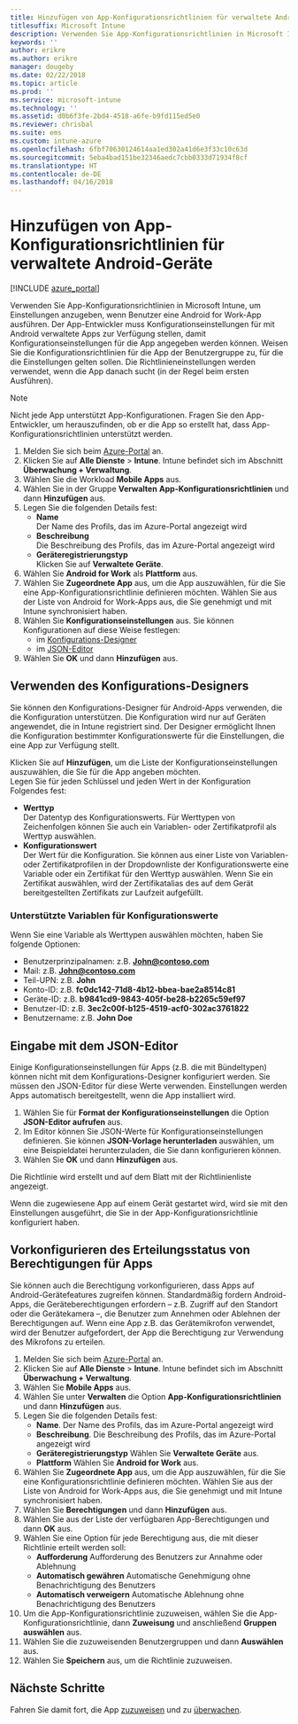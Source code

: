 ```yaml
---
title: Hinzufügen von App-Konfigurationsrichtlinien für verwaltete Android-Geräte
titlesuffix: Microsoft Intune
description: Verwenden Sie App-Konfigurationsrichtlinien in Microsoft Intune, um Einstellungen anzugeben, wenn Benutzer eine Android for Work-App ausführen.
keywords: ''
author: erikre
ms.author: erikre
manager: dougeby
ms.date: 02/22/2018
ms.topic: article
ms.prod: ''
ms.service: microsoft-intune
ms.technology: ''
ms.assetid: d0b6f3fe-2bd4-4518-a6fe-b9fd115ed5e0
ms.reviewer: chrisbal
ms.suite: ems
ms.custom: intune-azure
ms.openlocfilehash: 6fbf70630124614aa1ed302a41d6e3f33c10c63d
ms.sourcegitcommit: 5eba4bad151be32346aedc7cbb0333d71934f8cf
ms.translationtype: HT
ms.contentlocale: de-DE
ms.lasthandoff: 04/16/2018
---
```

# <a name="add-app-configuration-policies-for-managed-android-devices"></a>Hinzufügen von App-Konfigurationsrichtlinien für verwaltete Android-Geräte

[!INCLUDE [azure_portal](./includes/azure_portal.md)]

Verwenden Sie App-Konfigurationsrichtlinien in Microsoft Intune, um Einstellungen anzugeben, wenn Benutzer eine Android for Work-App ausführen. Der App-Entwickler muss Konfigurationseinstellungen für mit Android verwaltete Apps zur Verfügung stellen, damit Konfigurationseinstellungen für die App angegeben werden können. Weisen Sie die Konfigurationsrichtlinien für die App der Benutzergruppe zu, für die die Einstellungen gelten sollen.  Die Richtlinieneinstellungen werden verwendet, wenn die App danach sucht (in der Regel beim ersten Ausführen).

> [!Note]  
> Nicht jede App unterstützt App-Konfigurationen. Fragen Sie den App-Entwickler, um herauszufinden, ob er die App so erstellt hat, dass App-Konfigurationsrichtlinien unterstützt werden.

1. Melden Sie sich beim [Azure-Portal](https://portal.azure.com) an.
2. Klicken Sie auf **Alle Dienste** > **Intune**. Intune befindet sich im Abschnitt **Überwachung + Verwaltung**.
3. Wählen Sie die Workload **Mobile Apps** aus.
4. Wählen Sie in der Gruppe **Verwalten** **App-Konfigurationsrichtlinien** und dann **Hinzufügen** aus.
5. Legen Sie die folgenden Details fest:
    - **Name**  
      Der Name des Profils, das im Azure-Portal angezeigt wird
    - **Beschreibung**  
      Die Beschreibung des Profils, das im Azure-Portal angezeigt wird
    - **Geräteregistrierungstyp**  
      Klicken Sie auf **Verwaltete Geräte**.
6. Wählen Sie **Android for Work** als **Plattform** aus.
7. Wählen Sie **Zugeordnete App** aus, um die App auszuwählen, für die Sie eine App-Konfigurationsrichtlinie definieren möchten. Wählen Sie aus der Liste von Android for Work-Apps aus, die Sie genehmigt und mit Intune synchronisiert haben.
8. Wählen Sie **Konfigurationseinstellungen** aus. Sie können Konfigurationen auf diese Weise festlegen:
    - im [Konfigurations-Designer](#Use-the-configuration-designer)
    - im [JSON-Editor](#Enter-the-JSON-editor)
9. Wählen Sie **OK** und dann **Hinzufügen** aus.

## <a name="use-the-configuration-designer"></a>Verwenden des Konfigurations-Designers

Sie können den Konfigurations-Designer für Android-Apps verwenden, die die Konfiguration unterstützen. Die Konfiguration wird nur auf Geräten angewendet, die in Intune registriert sind. Der Designer ermöglicht Ihnen die Konfiguration bestimmter Konfigurationswerte für die Einstellungen, die eine App zur Verfügung stellt.

Klicken Sie auf **Hinzufügen**, um die Liste der Konfigurationseinstellungen auszuwählen, die Sie für die App angeben möchten.  
Legen Sie für jeden Schlüssel und jeden Wert in der Konfiguration Folgendes fest:

  - **Werttyp**  
    Der Datentyp des Konfigurationswerts. Für Werttypen von Zeichenfolgen können Sie auch ein Variablen- oder Zertifikatprofil als Werttyp auswählen.
  - **Konfigurationswert**  
    Der Wert für die Konfiguration. Sie können aus einer Liste von Variablen- oder Zertifikatprofilen in der Dropdownliste der Konfigurationswerte eine Variable oder ein Zertifikat für den Werttyp auswählen.  Wenn Sie ein Zertifikat auswählen, wird der Zertifikatalias des auf dem Gerät bereitgestellten Zertifikats zur Laufzeit aufgefüllt.
    
### <a name="supported-variables-for-configuration-values"></a>Unterstützte Variablen für Konfigurationswerte

Wenn Sie eine Variable als Werttypen auswählen möchten, haben Sie folgende Optionen:
- Benutzerprinzipalnamen: z.B. **John@contoso.com**
- Mail: z.B. **John@contoso.com**
- Teil-UPN: z.B. **John**
- Konto-ID: z.B. **fc0dc142-71d8-4b12-bbea-bae2a8514c81**
- Geräte-ID: z.B. **b9841cd9-9843-405f-be28-b2265c59ef97**
- Benutzer-ID: z.B. **3ec2c00f-b125-4519-acf0-302ac3761822**
- Benutzername: z.B. **John Doe**


## <a name="enter-the-json-editor"></a>Eingabe mit dem JSON-Editor

Einige Konfigurationseinstellungen für Apps (z.B. die mit Bündeltypen) können nicht mit dem Konfigurations-Designer konfiguriert werden. Sie müssen den JSON-Editor für diese Werte verwenden. Einstellungen werden Apps automatisch bereitgestellt, wenn die App installiert wird.

1. Wählen Sie für **Format der Konfigurationseinstellungen** die Option **JSON-Editor aufrufen** aus.
2. Im Editor können Sie JSON-Werte für Konfigurationseinstellungen definieren. Sie können **JSON-Vorlage herunterladen** auswählen, um eine Beispieldatei herunterzuladen, die Sie dann konfigurieren können.
3. Wählen Sie **OK** und dann **Hinzufügen** aus.

Die Richtlinie wird erstellt und auf dem Blatt mit der Richtlinienliste angezeigt.

Wenn die zugewiesene App auf einem Gerät gestartet wird, wird sie mit den Einstellungen ausgeführt, die Sie in der App-Konfigurationsrichtlinie konfiguriert haben.

## <a name="preconfigure-the-permissions-grant-state-for-apps"></a>Vorkonfigurieren des Erteilungsstatus von Berechtigungen für Apps

Sie können auch die Berechtigung vorkonfigurieren, dass Apps auf Android-Gerätefeatures zugreifen können. Standardmäßig fordern Android-Apps, die Geräteberechtigungen erfordern – z.B. Zugriff auf den Standort oder die Gerätekamera –, die Benutzer zum Annehmen oder Ablehnen der Berechtigungen auf. Wenn eine App z.B. das Gerätemikrofon verwendet, wird der Benutzer aufgefordert, der App die Berechtigung zur Verwendung des Mikrofons zu erteilen.

1. Melden Sie sich beim [Azure-Portal](https://portal.azure.com) an.
2. Klicken Sie auf **Alle Dienste** > **Intune**. Intune befindet sich im Abschnitt **Überwachung + Verwaltung**.
3. Wählen Sie **Mobile Apps** aus.
3. Wählen Sie unter **Verwalten** die Option **App-Konfigurationsrichtlinien** und dann **Hinzufügen** aus.
4. Legen Sie die folgenden Details fest:
    - **Name**. Der Name des Profils, das im Azure-Portal angezeigt wird
    - **Beschreibung**. Die Beschreibung des Profils, das im Azure-Portal angezeigt wird
    - **Geräteregistrierungstyp** Wählen Sie **Verwaltete Geräte** aus.
    - **Plattform** Wählen Sie **Android for Work** aus.
5. Wählen Sie **Zugeordnete App** aus, um die App auszuwählen, für die Sie eine Konfigurationsrichtlinie definieren möchten. Wählen Sie aus der Liste von Android for Work-Apps aus, die Sie genehmigt und mit Intune synchronisiert haben.
6. Wählen Sie **Berechtigungen** und dann **Hinzufügen** aus.
7. Wählen Sie aus der Liste der verfügbaren App-Berechtigungen und dann **OK** aus.
8. Wählen Sie eine Option für jede Berechtigung aus, die mit dieser Richtlinie erteilt werden soll:
    - **Aufforderung** Aufforderung des Benutzers zur Annahme oder Ablehnung
    - **Automatisch gewähren** Automatische Genehmigung ohne Benachrichtigung des Benutzers
    - **Automatisch verweigern** Automatische Ablehnung ohne Benachrichtigung des Benutzers
9. Um die App-Konfigurationsrichtlinie zuzuweisen, wählen Sie die App-Konfigurationsrichtlinie, dann **Zuweisung** und anschließend **Gruppen auswählen** aus.
10. Wählen Sie die zuzuweisenden Benutzergruppen und dann **Auswählen** aus.
11. Wählen Sie **Speichern** aus, um die Richtlinie zuzuweisen.

## <a name="next-steps"></a>Nächste Schritte

Fahren Sie damit fort, die App [zuzuweisen](apps-deploy.md) und zu [überwachen](apps-monitor.md).

